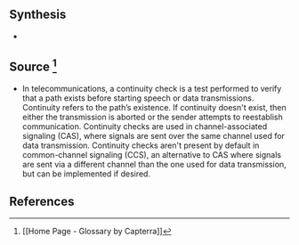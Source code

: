 ## Synthesis
- 
## Source [^1]
- In telecommunications, a continuity check is a test performed to verify that a path exists before starting speech or data transmissions. Continuity refers to the path’s existence. If continuity doesn't exist, then either the transmission is aborted or the sender attempts to reestablish communication. Continuity checks are used in channel-associated signaling (CAS), where signals are sent over the same channel used for data transmission. Continuity checks aren't present by default in common-channel signaling (CCS), an alternative to CAS where signals are sent via a different channel than the one used for data transmission, but can be implemented if desired.
## References

[^1]: [[Home Page - Glossary by Capterra]]